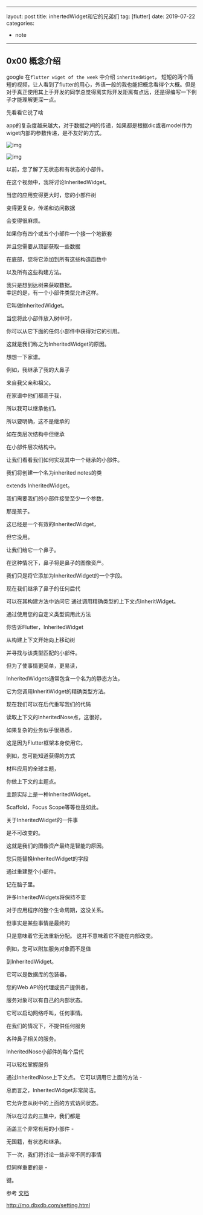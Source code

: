

---
layout: post
title:  inhertedWidget和它的兄弟们
tag: [flutter]
date: 2019-07-22
categories:
- note
---

## 0x00 概念介绍

google 在`flutter wiget of the week` 中介绍 `inheritedWiget`， 短短的两个简短的视频，让人看到了flutter的用心，外语一般的我也能把概念看得个大概。但是对于真正使用其上手开发的同学总觉得离实际开发距离有点远，还是得编写一下例子才能理解更深一点。

先看看它说了啥

app的复杂度越来越大，对于数据之间的传递，如果都是根据dic或者model作为wiget内部的参数传递，是不友好的方式。

![img](http://code4flutter.oss-cn-beijing.aliyuncs.com/imgs/inhertwiget_0.png)

![img](http://code4flutter.oss-cn-beijing.aliyuncs.com/imgs/inhertwiget_01.png)

  
以前，您了解了无状态和有状态的小部件。 
 
在这个视频中，我将讨论InheritedWidget。 
 
当您的应用变得更大时，您的小部件树
 
变得更复杂，传递和访问数据
 
会变得很麻烦。 
 
如果你有四个或五个小部件一个接一个地嵌套
 
并且您需要从顶部获取一些数据
 
在底部，您将它添加到所有这些构造函数中
 
以及所有这些构建方法。 
  
我只是想到达树来获取数据。  
幸运的是，有一个小部件类型允许这样。 
 
它叫做InheritedWidget。 
 
当您将此小部件放入树中时， 
 
你可以从它下面的任何小部件中获得对它的引用。 
 
这就是我们称之为InheritedWidget的原因。 
 
想想一下家谱。 
 
例如，我继承了我的大鼻子
 
来自我父亲和祖父。 
 
在家谱中他们都高于我， 
 
所以我可以继承他们。 
 
所以要明确，这不是继承的
 
如在类层次结构中但继承
 
在小部件层次结构中。 
 
让我们看看我们如何实现其中一个继承的小部件。 
 
我们将创建一个名为inherited notes的类
 
 extends InheritedWidget。 
 
我们需要我们的小部件接受至少一个参数， 
 
那是孩子。 
 
这已经是一个有效的InheritedWidget， 
 
但它没用。 
 
让我们给它一个鼻子。 
 
在这种情况下，鼻子将是鼻子的图像资产。 
 
我们只是将它添加为InheritedWidget的一个字段。 
 
现在我们继承了鼻子的任何后代
 
可以在其构建方法中访问它 
通过调用精确类型的上下文点InheritWidget。 
 
通过使用您的自定义类型调用此方法
 
你告诉Flutter，InheritedWidget 
 
从构建上下文开始向上移动树
 
并寻找与该类型匹配的小部件。 
 
但为了使事情更简单，更易读， 
 
 InheritedWidgets通常包含一个名为的静态方法， 
 
它为您调用InheritWidget的精确类型方法。 
 
现在我们可以在后代重写我们的代码
 
读取上下文的InheritedNose点，这很好。 
 
如果复杂的业务似乎很熟悉， 
 
这是因为Flutter框架本身使用它。 
 
例如，您可能知道获得的方式
 
材料应用的全球主题， 
 
你做上下文的主题点。 
 
主题实际上是一种InheritedWidget。 
 
 Scaffold，Focus Scope等等也是如此。 
 
关于InheritedWidget的一件事
 
是不可改变的。 
 
这就是我们的图像资产最终是智能的原因。 
 
您只能替换InheritedWidget的字段
 
通过重建整个小部件。 
 
记在脑子里。 
 
许多InheritedWidgets将保持不变
 
对于应用程序的整个生命周期，这没关系。 
 
但事实是某些事情是最终的
 
只是意味着它无法重新分配。 
这并不意味着它不能在内部改变。 

例如，您可以附加服务对象而不是值

到InheritedWidget。 

它可以是数据库的包装器， 

您的Web API的代理或资产提供者。 
 
服务对象可以有自己的内部状态。 
 
它可以启动网络呼叫，任何事情。 
 
在我们的情况下，不提供任何服务
 
各种鼻子相关的服务。 
 
 InheritedNose小部件的每个后代
 
可以轻松掌握服务
 
通过InheritedNose上下文点。 
 它可以调用它上面的方法 - 
 
总而言之，InheritedWidget非常简洁。 
 
它允许您从树中的上面的方式访问状态。 
 
所以在过去的三集中，我们都是
 
涵盖三个非常有用的小部件 - 
 
无国籍，有状态和继承。 
 
下一次，我们将讨论一些非常不同的事情
 
但同样重要的是 - 
 
键。  

参考 [文档](https://api.flutter.dev/flutter/widgets/InheritedWidget-class.html)

http://mo.dbxdb.com/setting.html